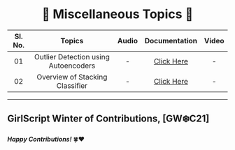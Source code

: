 <div align = 'center'>
<h1> 🔴 Miscellaneous Topics 🔴 </h1>
  </div>

| Sl. No. | Topics | Audio | Documentation | Video |
|:-:|:-:|:-:|:-:|:-:|
| 01 | Outlier Detection using Autoencoders | - | [Click Here](https://github.com/girlscript/winter-of-contributing/blob/Machine_Learning/Machine_Learning/Miscellaneous/Outlier_Detection_using_Autoencoders_(D).ipynb) | - |
| 02 | Overview of Stacking Classifier | - | [Click Here](https://github.com/girlscript/winter-of-contributing/blob/Machine_Learning/Machine_Learning/Miscellaneous/Overview_of_Stacking_Classifier.ipynb) | - |


----------------------------------------------------------------

## GirlScript Winter of Contributions, [GW:snowflake:C21]
**_Happy Contributions!_** 🍀:heart:
